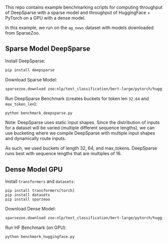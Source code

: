 This repo contains example benchmarking scripts for computing throughput of DeepSparse with a sparse model and throughput of HuggingFace + PyTorch on a GPU with a dense model.

In this example, we run on the `ag_news` dataset with models downloaded from SparseZoo.

## Sparse Model DeepSparse

Install DeepSparse:

```bash
pip install deepsparse
```

Download Sparse Model:

```bash
sparsezoo.download zoo:nlp/text_classification/bert-large/pytorch/huggingface/mnli/pruned90_quant-none --save-dir ./sparse-model
```

Run DeepSparse Benchmark (creates buckets for token len `32,64` and `max_token_len`):

```bash
python benchmark_deepsparse.py
```

Note: DeepSparse uses static input shapes. Since the distribution of inputs for a dataset will be varied (multiple different sequence lengths), 
we can use bucketing where we compile DeepSparse with multiple input shapes and dynamically route inputs.

As such, we used buckets of length 32, 64, and max_tokens. DeepSparse runs best with sequence lengths that are multiples of 16.

## Dense Model GPU

Install `transformers` and `datasets`:
```
pip install transformers[torch]
pip install datasets
pip install sparzeoo
```

Download Dense Model:
```bash
sparsezoo.download zoo:nlp/text_classification/bert-large/pytorch/huggingface/mnli/base-none --save-dir ./dense-model
```

Run HF Benchmark (on GPU):
```
python benchmark_huggingface.py 
```
